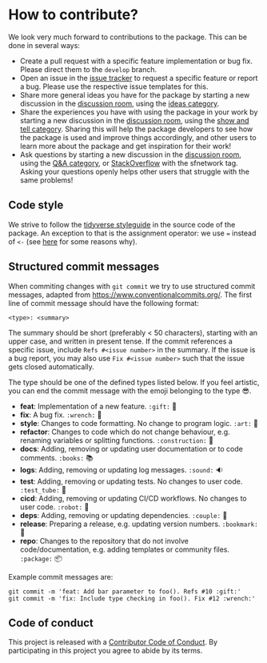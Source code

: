 # How to contribute?

We look very much forward to contributions to the package. This can be done in several ways:

- Create a pull request with a specific feature implementation or bug fix. Please direct them to the `develop` branch.
- Open an issue in the [issue tracker](https://github.com/luukvdmeer/sfnetworks/issues) to request a specific feature or report a bug. Please use the respective issue templates for this.
- Share more general ideas you have for the package by starting a new discussion in the [discussion room](https://github.com/luukvdmeer/sfnetworks/discussions), using the [ideas category](https://github.com/luukvdmeer/sfnetworks/discussions?discussions_q=category%3AIdeas).
- Share the experiences you have with using the package in your work by starting a new discussion in the [discussion room](https://github.com/luukvdmeer/sfnetworks/discussions), using the [show and tell category](https://github.com/luukvdmeer/sfnetworks/discussions?discussions_q=category%3A%22Show+and+tell%22). Sharing this will help the package developers to see how the package is used and improve things accordingly, and other users to learn more about the package and get inspiration for their work!
- Ask questions by starting a new discussion in the [discussion room](https://github.com/luukvdmeer/sfnetworks/discussions), using the [Q&A category](https://github.com/luukvdmeer/sfnetworks/discussions?discussions_q=category%3AQ%26A), or [StackOverflow](https://stackoverflow.com/questions/tagged/sfnetwork) with the sfnetwork tag. Asking your questions openly helps other users that struggle with the same problems! 

## Code style

We strive to follow the [tidyverse styleguide](https://style.tidyverse.org/) in the source code of the package. An exception to that is the assignment operator: we use `=` instead of `<-` (see [here](https://github.com/Robinlovelace/geocompr/issues/319) for some reasons why).

## Structured commit messages

When commiting changes with `git commit` we try to use structured commit messages, adapted from https://www.conventionalcommits.org/. The first line of commit message should have the following format:

```
<type>: <summary>
```

The summary should be short (preferably < 50 characters), starting with an upper case, and written in present tense. If the commit references a specific issue, include `Refs #<issue number>` in the summary. If the issue is a bug report, you may also use `Fix #<issue number>` such that the issue gets closed automatically.

The type should be one of the defined types listed below. If you feel artistic, you can end the commit message with the emoji belonging to the type :sunglasses:.

- **feat**: Implementation of a new feature. `:gift:` :gift:
- **fix**: A bug fix. `:wrench:` :wrench:
- **style**: Changes to code formatting. No change to program logic. `:art:` :art:
- **refactor**: Changes to code which do not change behaviour, e.g. renaming variables or splitting functions. `:construction:` :construction:
- **docs**: Adding, removing or updating user documentation or to code comments. `:books:` :books:
- **logs**: Adding, removing or updating log messages. `:sound:` :sound:
- **test**: Adding, removing or updating tests. No changes to user code. `:test_tube:` :test_tube:
- **cicd**: Adding, removing or updating CI/CD workflows. No changes to user code. `:robot:` :robot:
- **deps**: Adding, removing or updating dependencies. `:couple:` :couple:
- **release**: Preparing a release, e.g. updating version numbers. `:bookmark:` :bookmark:
- **repo**: Changes to the repository that do not involve code/documentation, e.g. adding templates or community files. `:package:` :package:

Example commit messages are:

```
git commit -m 'feat: Add bar parameter to foo(). Refs #10 :gift:'
git commit -m 'fix: Include type checking in foo(). Fix #12 :wrench:'
```

## Code of conduct

This project is released with a [Contributor Code of Conduct](CODE_OF_CONDUCT.md). By participating in this project you agree to abide by its terms.
